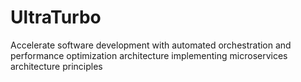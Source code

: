 # UltraTurbo
Accelerate software development with automated orchestration and performance optimization architecture implementing microservices architecture principles
